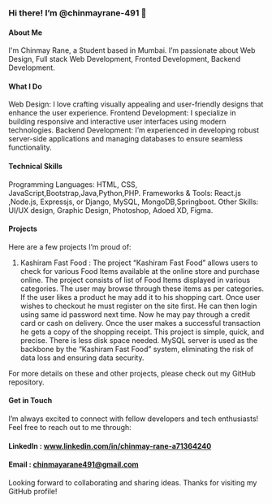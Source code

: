 ### Hi there!  I’m @chinmayrane-491 👋

#### About Me
I'm Chinmay Rane, a Student based in Mumbai. I’m passionate about Web Design, Full stack Web Development, Fronted Development, Backend Development.

#### What I Do
Web Design: I love crafting visually appealing and user-friendly designs that enhance the user experience.
Frontend Development: I specialize in building responsive and interactive user interfaces using modern technologies.
Backend Development: I’m experienced in developing robust server-side applications and managing databases to ensure seamless functionality.

#### Technical Skills
Programming Languages: HTML, CSS, JavaScript,Bootstrap,Java,Python,PHP.
Frameworks & Tools: React.js ,Node.js, Expressjs, or Django, MySQL, MongoDB,Springboot.
Other Skills: UI/UX design, Graphic Design, Photoshop, Adoed XD, Figma.

#### Projects
Here are a few projects I’m proud of:

1) Kashiram Fast Food : The project “Kashiram Fast Food” allows users to check for various Food Items available at the online store and purchase online. The project consists of list of Food Items displayed in various categories. The user may browse through these items as per categories. If the user likes a product he may add it to his shopping cart. Once user wishes to checkout he must register on the site first. He can then login using same id password next time. Now he may pay through a credit card or cash on delivery. Once the user makes a successful transaction he gets a copy of the shopping receipt. This project is simple, quick, and precise. There is less disk space needed. MySQL server is used as the backbone by the “Kashiram Fast Food” system, eliminating the risk of data loss and ensuring data security.

For more details on these and other projects, please check out my GitHub repository.

#### Get in Touch
I’m always excited to connect with fellow developers and tech enthusiasts! Feel free to reach out to me through:

#### LinkedIn : www.linkedin.com/in/chinmay-rane-a71364240
#### Email : chinmayarane491@gmail.com

Looking forward to collaborating and sharing ideas. Thanks for visiting my GitHub profile!
